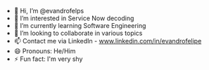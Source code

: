 - 👋 Hi, I’m @evandrofelps
- 👀 I’m interested in Service Now decoding
- 🌱 I’m currently learning Software Engineering
- 💞️ I’m looking to collaborate in various topics
- 📫 Contact me via LinkedIn - www.linkedin.com/in/evandrofelipe
- 😄 Pronouns: He/Him
- ⚡ Fun fact: I'm very shy

<!---
evandrofelps/evandrofelps is a ✨ special ✨ repository because its `README.md` (this file) appears on your GitHub profile.
You can click the Preview link to take a look at your changes.
--->
